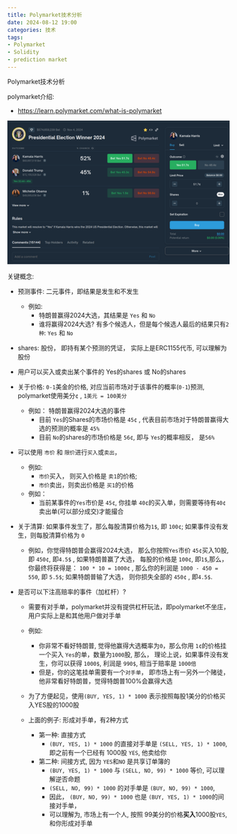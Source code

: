 ```yaml
---
title: Polymarket技术分析
date: 2024-08-12 19:00
categories: 技术
tags:
- Polymarket
- Solidity
- prediction market
---
```



Polymarket技术分析


polymarket介绍:
- https://learn.polymarket.com/what-is-polymarket


![](https://raw.githubusercontent.com/youngqqcn/repo4picgo/master/img/polymarket.png)

关键概念:

- 预测事件: 二元事件，即结果是发生和不发生
  - 例如:
    - 特朗普赢得2024大选，其结果是 `Yes` 和 `No`
    - 谁将赢得2024大选? 有多个候选人，但是每个候选人最后的结果只有`2种`: `Yes` 和 `No`
- shares: 股份， 即持有某个预测的凭证， 实际上是ERC1155代币, 可以理解为股份
- 用户可以买入或卖出某个事件的 Yes的shares 或 No的shares
- 关于价格: `0-1`美金的价格, 对应当前市场对于该事件的概率(`0-1`)预测, polymarket使用美分`¢` , `1美元 = 100美分`
  - 例如： 特朗普赢得2024大选的事件
    - 目前 `Yes`的Shares的市场价格是 `45¢` , 代表目前市场对于特朗普赢得大选的预测的概率是 `45%`
    - 目前 `No`的shares的市场价格是 `56¢`, 即与 `Yes`的概率相反， 是`56%`

- 可以使用 `市价` 和 `限价`进行`买入`或`卖出`，
  - 例如:
    - `市价`买入， 则买入价格是 `卖1`的价格;
    - `市价`卖出，则卖出价格是 `买1`的价格
  - 例如：
    - 当前某事件的`Yes`市价是 `45¢`, 你挂单 `40¢`的买入单，则需要等待有`40¢`卖出单(可以部分成交)才能撮合


- 关于清算: 如果事件发生了，那么每股清算价格为`1$`, 即 `100¢`; 如果事件没有发生，则每股清算价格为 `0`
  - 例如，你觉得特朗普会赢得2024大选， 那么你按照`Yes`市价 `45¢`买入10股,即 `450¢`, 即`4.5$` , 如果特朗普赢了大选， 每股的价格是 `100¢`, 即`1$`,那么，你最终将获得是： `100 * 10 = 1000¢` , 那么你的利润是 `1000 - 450 = 550`, 即 `5.5$`; 如果特朗普输了大选， 则你损失全部的 `450¢` , 即`4.5$`.


- 是否可以下注高赔率的事件（加杠杆）?
  - 需要有对手单，polymarket并没有提供杠杆玩法，即polymarket不坐庄，用户实际上是和其他用户做对手单
  - 例如:
    - 你非常不看好特朗普, 觉得他赢得大选概率为`0`，那么你用 `1¢`的价格挂一个买入 `Yes`的单，数量为`1000`股, 那么， 理论上说，如果事件没有发生，你可以获得 `1000$`, 利润是 `990$`, 相当于赔率是 `1000倍`
    - 但是，你的这笔挂单需要有一个`对手单`， 即市场上有一另外一个赌徒，他非常看好特朗普，觉得特朗普100%会赢得大选

  - 为了方便起见，使用`(BUY, YES, 1) * 1000` 表示按照每股1美分的价格买入YES股的1000股

  - 上面的例子: 形成对手单，有2种方式
    - 第一种: 直接方式
      - `(BUY, YES, 1) * 1000` 的直接对手单是 `(SELL, YES, 1) * 1000`, 即之前有一个已经有 1000股 `YES`, 他卖给你
    - 第二种: 间接方式, 因为 `YES`和`NO` 是共享订单簿的
      - `(BUY, YES, 1) * 1000` 与 `(SELL, NO, 99) * 1000` 等价, 可以理解逆否命题
      - `(SELL, NO, 99) * 1000` 的对手单是 `(BUY, NO, 99) * 1000`,
      - 因此， `(BUY, NO, 99) * 1000` 也是 `(BUY, YES, 1) * 1000`的间接对手单，
      - 可以理解为, 市场上有一个人, 按照 99美分的价格**买入**1000股`YES`, 和你形成对手单











